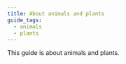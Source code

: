 ```yaml
---
title: About animals and plants
guide_tags:
  - animals
  - plants
---
```

This guide is about animals and plants.
